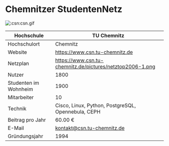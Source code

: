 # Chemnitzer StudentenNetz

![:csn:csn.gif](csn/csn.gif)

Hochschule             | TU Chemnitz
-----------------------|-------------------------------------------------------------
Hochschulort           | Chemnitz
Website                | <https://www.csn.tu-chemnitz.de>
Netzplan               | <https://www.csn.tu-chemnitz.de/pictures/netztop2006-1.png>
Nutzer                 | 1800
Studenten im Wohnheim  | 1900
Mitarbeiter            | 10
Technik                | Cisco, Linux, Python, PostgreSQL, Opennebula, CEPH
Beitrag pro Jahr       | 60.00 €
E-Mail                 | <kontakt@csn.tu-chemnitz.de>
Gründungsjahr          | 1994
